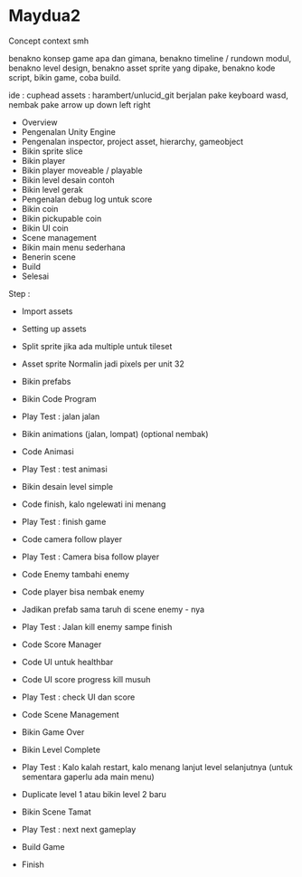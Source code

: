 # Maydua2
Concept context smh

benakno konsep game apa dan gimana,
benakno timeline / rundown modul,
benakno level design,
benakno asset sprite yang dipake,
benakno kode script,
bikin game,
coba build.

ide : cuphead
assets : harambert/unlucid_git
berjalan pake keyboard wasd, nembak pake arrow up down left right

- Overview
- Pengenalan Unity Engine
- Pengenalan inspector, project asset, hierarchy, gameobject
- Bikin sprite slice
- Bikin player
- Bikin player moveable / playable
- Bikin level desain contoh
- Bikin level gerak
- Pengenalan debug log untuk score
- Bikin coin
- Bikin pickupable coin
- Bikin UI coin
- Scene management
- Bikin main menu sederhana
- Benerin scene
- Build
- Selesai

Step :
- Import assets
- Setting up assets
- Split sprite jika ada multiple untuk tileset
- Asset sprite Normalin jadi pixels per unit 32
- Bikin prefabs
- Bikin Code Program
- Play Test : jalan jalan

- Bikin animations (jalan, lompat) (optional nembak)
- Code Animasi
- Play Test : test animasi

- Bikin desain level simple
- Code finish, kalo ngelewati ini menang
- Play Test : finish game

- Code camera follow player
- Play Test : Camera bisa follow player

- Code Enemy tambahi enemy
- Code player bisa nembak enemy
- Jadikan prefab sama taruh di scene enemy - nya
- Play Test : Jalan kill enemy sampe finish

- Code Score Manager
- Code UI untuk healthbar
- Code UI score progress kill musuh
- Play Test : check UI dan score

- Code Scene Management
- Bikin Game Over
- Bikin Level Complete
- Play Test : Kalo kalah restart, kalo menang lanjut level selanjutnya (untuk sementara gaperlu ada main menu)

- Duplicate level 1 atau bikin level 2 baru
- Bikin Scene Tamat
- Play Test : next next gameplay

- Build Game

- Finish